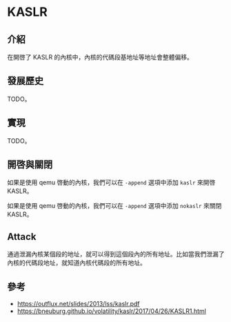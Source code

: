 # KASLR

## 介紹

在開啓了 KASLR 的內核中，內核的代碼段基地址等地址會整體偏移。

## 發展歷史

TODO。

## 實現

TODO。

## 開啓與關閉

如果是使用 qemu 啓動的內核，我們可以在 `-append` 選項中添加 `kaslr` 來開啓 KASLR。

如果是使用 qemu 啓動的內核，我們可以在 `-append` 選項中添加 `nokaslr` 來關閉 KASLR。

## Attack

通過泄漏內核某個段的地址，就可以得到這個段內的所有地址。比如當我們泄漏了內核的代碼段地址，就知道內核代碼段的所有地址。

## 參考

- https://outflux.net/slides/2013/lss/kaslr.pdf
- https://bneuburg.github.io/volatility/kaslr/2017/04/26/KASLR1.html

